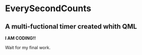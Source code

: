 # EverySecondCounts
A multi-fuctional timer created whith QML
---------------------------------
**I AM CODING!!**

Wait for my final work.
